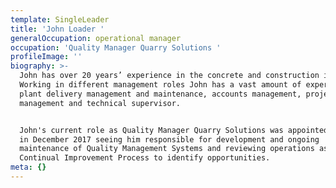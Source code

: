 ```yaml
---
template: SingleLeader
title: 'John Loader '
generalOccupation: operational manager
occupation: 'Quality Manager Quarry Solutions '
profileImage: ''
biography: >-
  John has over 20 years’ experience in the concrete and construction industry.
  Working in different management roles John has a vast amount of experience in
  plant delivery management and maintenance, accounts management, project
  management and technical supervisor.


  John's current role as Quality Manager Quarry Solutions was appointed to him
  in December 2017 seeing him responsible for development and ongoing
  maintenance of Quality Management Systems and reviewing operations as part of
  Continual Improvement Process to identify opportunities.
meta: {}
---
```


